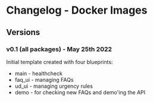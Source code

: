 # Changelog - Docker Images

## Versions

### v0.1 (all packages) - May 25th 2022

Initial template created with four blueprints:
* main - healthcheck
* faq_ui - managing FAQs
* ud_ui - managing urgency rules
* demo - for checking new FAQs and demo'ing the API


